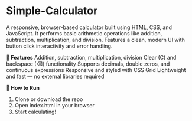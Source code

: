 # Simple-Calculator
A responsive, browser-based calculator built using HTML, CSS, and JavaScript. It performs basic arithmetic operations like addition, subtraction, multiplication, and division. Features a clean, modern UI with button click interactivity and error handling.


**🔧 Features**
Addition, subtraction, multiplication, division
Clear (C) and backspace (⌫) functionality
Supports decimals, double zeros, and continuous expressions
Responsive and styled with CSS Grid
Lightweight and fast — no external libraries required




**🚀 How to Run**
1. Clone or download the repo
2. Open index.html in your browser
3. Start calculating!
